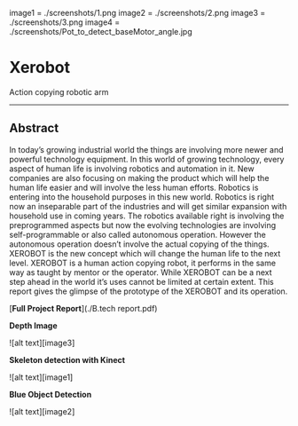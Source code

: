 

[//]: # (Image References)

image1 = ./screenshots/1.png
image2 = ./screenshots/2.png
image3 = ./screenshots/3.png
image4 = ./screenshots/Pot_to_detect_baseMotor_angle.jpg


# Xerobot
Action copying robotic arm

---

## Abstract
In today’s growing industrial world the things are involving more newer and powerful technology equipment. In this world of growing technology, every aspect of human life is involving robotics and automation in it. New companies are also focusing on making the product which will help the human life easier and will involve the less human efforts. Robotics is entering into the household purposes in this new world. Robotics is right now an inseparable part of the industries and will get similar expansion with household use in coming years. The robotics available right is involving the preprogrammed aspects but now the evolving technologies are involving self-programmable or also called autonomous operation. However the autonomous operation doesn’t involve the actual copying of the things. XEROBOT is the new concept which will change the human life to the next level. XEROBOT is a human action copying robot, it performs in the same way as taught by mentor or the operator. While XEROBOT can be a next step ahead in the world it’s uses cannot be limited at certain extent. This report gives the glimpse of the prototype of the XEROBOT and its operation.

[**Full Project Report**](./B.tech report.pdf)


**Depth Image**

![alt text][image3]

**Skeleton detection with Kinect**

![alt text][image1]

**Blue Object Detection**

![alt text][image2]



